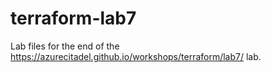 # terraform-lab7

Lab files for the end of the <https://azurecitadel.github.io/workshops/terraform/lab7/> lab.
